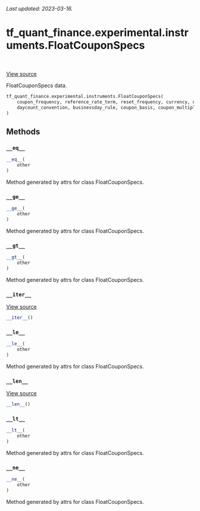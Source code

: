 <!--
This file is generated by a tool. Do not edit directly.
For open-source contributions the docs will be updated automatically.
-->

*Last updated: 2023-03-16.*

<div itemscope itemtype="http://developers.google.com/ReferenceObject">
<meta itemprop="name" content="tf_quant_finance.experimental.instruments.FloatCouponSpecs" />
<meta itemprop="path" content="Stable" />
<meta itemprop="property" content="__eq__"/>
<meta itemprop="property" content="__ge__"/>
<meta itemprop="property" content="__gt__"/>
<meta itemprop="property" content="__init__"/>
<meta itemprop="property" content="__iter__"/>
<meta itemprop="property" content="__le__"/>
<meta itemprop="property" content="__len__"/>
<meta itemprop="property" content="__lt__"/>
<meta itemprop="property" content="__ne__"/>
</div>

# tf_quant_finance.experimental.instruments.FloatCouponSpecs

<!-- Insert buttons and diff -->

<table class="tfo-notebook-buttons tfo-api" align="left">
</table>

<a target="_blank" href="https://github.com/paolodelia99/tf-quant-finance/blob/main/tf_quant_finance/experimental/instruments/rates_common.py">View source</a>



FloatCouponSpecs data.

```python
tf_quant_finance.experimental.instruments.FloatCouponSpecs(
    coupon_frequency, reference_rate_term, reset_frequency, currency, notional,
    daycount_convention, businessday_rule, coupon_basis, coupon_multiplier
)
```



<!-- Placeholder for "Used in" -->


## Methods

<h3 id="__eq__"><code>__eq__</code></h3>

```python
__eq__(
    other
)
```

Method generated by attrs for class FloatCouponSpecs.


<h3 id="__ge__"><code>__ge__</code></h3>

```python
__ge__(
    other
)
```

Method generated by attrs for class FloatCouponSpecs.


<h3 id="__gt__"><code>__gt__</code></h3>

```python
__gt__(
    other
)
```

Method generated by attrs for class FloatCouponSpecs.


<h3 id="__iter__"><code>__iter__</code></h3>

<a target="_blank" href="https://github.com/paolodelia99/tf-quant-finance/blob/main/tf_quant_finance/utils/dataclass.py">View source</a>

```python
__iter__()
```




<h3 id="__le__"><code>__le__</code></h3>

```python
__le__(
    other
)
```

Method generated by attrs for class FloatCouponSpecs.


<h3 id="__len__"><code>__len__</code></h3>

<a target="_blank" href="https://github.com/paolodelia99/tf-quant-finance/blob/main/tf_quant_finance/utils/dataclass.py">View source</a>

```python
__len__()
```




<h3 id="__lt__"><code>__lt__</code></h3>

```python
__lt__(
    other
)
```

Method generated by attrs for class FloatCouponSpecs.


<h3 id="__ne__"><code>__ne__</code></h3>

```python
__ne__(
    other
)
```

Method generated by attrs for class FloatCouponSpecs.




